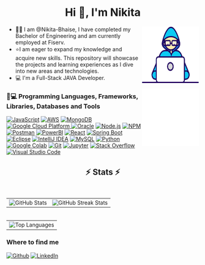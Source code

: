 <h1 align="center">Hi 👋, I'm Nikita</h1>

<img align="right" width=150px height=150px alt="side_sticker" src="https://github.com/IMvision12/IMvision12/blob/main/Developer.gif" />

- 👨‍🎓 I am @Nikita-Bhaise, I have completed my Bachelor of Engineering and am currently employed at Fiserv.
- ⭐️I am eager to expand my knowledge and acquire new skills. This repository will showcase the projects and learning experiences as I dive into new areas and technologies.
- 💻 I'm a Full-Stack JAVA Developer.

<img align="right" width=150px height=150px alt="side_sticker" src="https://github.com/IMvision12/IMvision12/blob/main/giphy.gif" />

<h3>🔨💻 Programming Languages, Frameworks, Libraries, Databases and Tools</h3>

  <p>
      <a href="#"><img alt="JavaScript" src="https://custom-icon-badges.demolab.com/badge/JavaScript-323330?logo=cpp2&logoColor=white"></a>
      <a href="#"><img alt="AWS" src="https://custom-icon-badges.demolab.com/badge/Amazon_AWS-FF9900?logo=cpp2&logoColor=white"></a>
      <a href="#"><img alt="MongoDB" src="https://custom-icon-badges.demolab.com/badge/MongoDB-4EA94B?logo=cpp2&logoColor=white"></a>
      <a href="#"><img alt="Google Cloud Platform" src="https://img.shields.io/badge/-Google_Cloud_Platform-1a73e8?style=flat-square&logo=google-cloud&logoColor=white" />
      <a href="#"><img alt="Oracle" src="https://custom-icon-badges.demolab.com/badge/Oracle-F80000?logo=cpp2&logoColor=white"></a>
      <a href="#"><img alt="Node.js" src="https://custom-icon-badges.demolab.com/badge/Node%20js-339933?logo=cpp2&logoColor=white"></a>
      <a href="#"><img alt="NPM" src="https://custom-icon-badges.demolab.com/badge/npm-CB3837?logo=cpp2&logoColor=white"></a>
      <a href="#"><img alt="Postman" src="https://custom-icon-badges.demolab.com/badge/Postman-FF6C37?logo=cpp2&logoColor=white"></a>
      <a href="#"><img alt="PowerBI" src="https://custom-icon-badges.demolab.com/badge/PowerBI-F2C811?logo=cpp2&logoColor=white"></a>
      <a href="#"><img alt="React" src="https://custom-icon-badges.demolab.com/badge/React-20232A?logo=cpp2&logoColor=white"></a>
      <a href="#"><img alt="Spring Boot" src="https://custom-icon-badges.demolab.com/badge/Spring_Boot-6DB33F?logo=cpp2&logoColor=white"></a>
      <a href="#"><img alt="Eclipse" src="https://custom-icon-badges.demolab.com/badge/Eclipse-2C2255?logo=cpp2&logoColor=white"></a>
      <a href="#"><img alt="IntelliJ IDEA" src="https://custom-icon-badges.demolab.com/badge/IntelliJ_IDEA-000000.svg?logo=cpp2&logoColor=white"></a>
      <a href="#"><img alt="MySQL" src="https://custom-icon-badges.demolab.com/badge/MySQL-005C84?logo=cpp2&logoColor=white"></a>
      <a href="#"><img alt="Python" src="https://img.shields.io/badge/Python-14354C.svg?logo=python&logoColor=white"></a>
      <a href="#"><img alt="Google Colab" src="https://img.shields.io/badge/Google_Colab-F05033.svg?logo=google-colab&logoColor=golden&style=flat-square&color=grey"></a>
      <a href="#"><img alt="Git" src="https://img.shields.io/badge/Git-F05033.svg?logo=git&logoColor=white"></a>
      <a href="#"><img alt="Jupyter" src="https://img.shields.io/badge/Jupyter-F37626.svg?logo=Jupyter&logoColor=white"></a>
      <a href="#"><img alt="Stack Overflow" src="https://img.shields.io/badge/-Stack%20Overflow-FE7A16?logo=stack-overflow&logoColor=white"></a>
      <a href="#"><img alt="Visual Studio Code" src="https://img.shields.io/badge/Visual%20Studio%20Code-0078d7.svg?logo=visual-studio-code&logoColor=white"></a>
  </p>
</details>

<h2 align="center">⚡ Stats ⚡</h2>
<br>
<div style="text-align: center;">
  <table style="display: inline-block;">
    <tr>
      <td style="text-align: center;">
          <img src="https://github-readme-stats.vercel.app/api?username=Nikita-Bhaise&theme=blueberry&hide_border=false&include_all_commits=false&count_private=false" alt="GitHub Stats"/>
      </td>
      <td style="text-align: center;">
          <img src="https://github-readme-streak-stats.herokuapp.com/?user=Nikita-Bhaise&theme=blueberry&hide_border=false" alt="GitHub Streak Stats"/>
      </td>
    </tr>
  </table>
</div>
<br>

<div style="text-align: center;">
  <table style="margin: auto;">
    <tr>
      <td style="text-align: center;">
          <img src="https://github-readme-stats.vercel.app/api/top-langs/?username=Nikita-Bhaise&theme=blueberry&hide_border=false&include_all_commits=false&count_private=false&layout=compact" alt="Top Languages"/>
      </td>
    </tr>
  </table>
</div>

<h3>Where to find me</h3>
<p><a href="https://github.com/nikita-bhaise" target="_blank"><img alt="Github" src="https://img.shields.io/badge/GitHub-%2312100E.svg?&style=for-the-badge&logo=Github&logoColor=white" /></a> <a href="www.linkedin.com/in/nikita-bhaise" target="_blank"><img alt="LinkedIn" src="https://img.shields.io/badge/linkedin-%230077B5.svg?&style=for-the-badge&logo=linkedin&logoColor=white" /></a>
</p>

